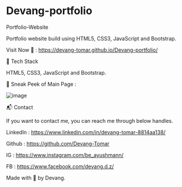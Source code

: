 # Devang-portfolio
Portfolio-Website

Portfolio website build using HTML5, CSS3, JavaScript and Bootstrap.

Visit Now 🚀 : https://devang-tomar.github.io/Devang-portfolio/


📌 Tech Stack

HTML5, CSS3, JavaScript and Bootstrap.


📌 Sneak Peek of Main Page :


![image](https://user-images.githubusercontent.com/32426600/125337944-3c725b80-e36d-11eb-86ee-7796021f3461.png)


📬 Contact

If you want to contact me, you can reach me through below handles.

LinkedIn : https://www.linkedin.com/in/devang-tomar-8814aa138/

Github : https://github.com/Devang-Tomar

IG : https://www.instagram.com/be_ayushmann/

FB : https://www.facebook.com/devang.d.z/

Made with 💖 by Devang.

